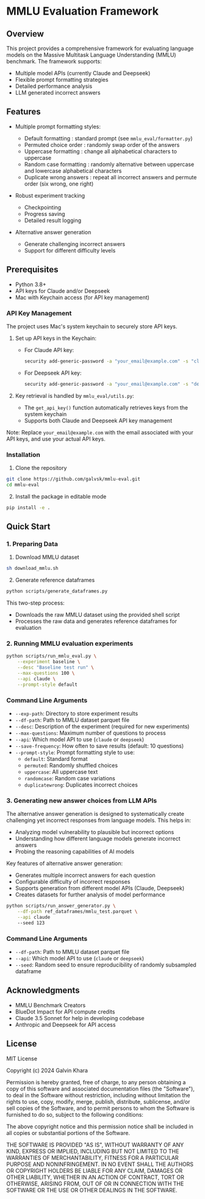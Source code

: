 # MMLU Evaluation Framework

## Overview

This project provides a comprehensive framework for evaluating language models on the Massive Multitask Language Understanding (MMLU) benchmark. The framework supports:

- Multiple model APIs (currently Claude and Deepseek)
- Flexible prompt formatting strategies
- Detailed performance analysis
- LLM generated incorrect answers

## Features

- Multiple prompt formatting styles:
  - Default formatting : standard prompt (see `mmlu_eval/formatter.py`)
  - Permuted choice order : randomly swap order of the answers
  - Uppercase formatting : change all alphabetical characters to uppercase
  - Random case formatting : randomly alternative between uppercase and lowercase alphabetical characters
  - Duplicate wrong answers : repeat all incorrect answers and permute order (six wrong, one right)

- Robust experiment tracking
  - Checkpointing
  - Progress saving
  - Detailed result logging

- Alternative answer generation
  - Generate challenging incorrect answers
  - Support for different difficulty levels

## Prerequisites

- Python 3.8+
- API keys for Claude and/or Deepseek
- Mac with Keychain access (for API key management)

### API Key Management

The project uses Mac's system keychain to securely store API keys. 

1. Set up API keys in the Keychain:
   - For Claude API key:
     ```bash
     security add-generic-password -a "your_email@example.com" -s "claude-api-key" -w "YOUR_CLAUDE_API_KEY"
     ```
   - For Deepseek API key:
     ```bash
     security add-generic-password -a "your_email@example.com" -s "deepseek-api-key" -w "YOUR_DEEPSEEK_API_KEY"
     ```

2. Key retrieval is handled by `mmlu_eval/utils.py`:
   - The `get_api_key()` function automatically retrieves keys from the system keychain
   - Supports both Claude and Deepseek API key management

Note: Replace `your_email@example.com` with the email associated with your API keys, and use your actual API keys.

### Installation

1. Clone the repository
```bash
git clone https://github.com/galvsk/mmlu-eval.git
cd mmlu-eval
```

2. Install the package in editable mode
```bash
pip install -e .
```

## Quick Start

### 1. Preparing Data

1. Download MMLU dataset
```bash
sh download_mmlu.sh
```

2. Generate reference dataframes
```bash
python scripts/generate_dataframes.py
```

This two-step process:
- Downloads the raw MMLU dataset using the provided shell script
- Processes the raw data and generates reference dataframes for evaluation

### 2. Running MMLU evaluation experiments

```bash
python scripts/run_mmlu_eval.py \
    --experiment baseline \
    --desc "Baseline test run" \
    --max-questions 100 \
    --api claude \
    --prompt-style default
```

### Command Line Arguments

- `--exp-path`: Directory to store experiment results
- `--df-path`: Path to MMLU dataset parquet file
- `--desc`: Description of the experiment (required for new experiments)
- `--max-questions`: Maximum number of questions to process
- `--api`: Which model API to use (`claude` or `deepseek`)
- `--save-frequency`: How often to save results (default: 10 questions)
- `--prompt-style`: Prompt formatting style to use:
  - `default`: Standard format
  - `permuted`: Randomly shuffled choices
  - `uppercase`: All uppercase text
  - `randomcase`: Random case variations
  - `duplicatewrong`: Duplicates incorrect choices

### 3. Generating new answer choices from LLM APIs

The alternative answer generation is designed to systematically create challenging yet incorrect responses from language models. This helps in:
- Analyzing model vulnerability to plausible but incorrect options
- Understanding how different language models generate incorrect answers
- Probing the reasoning capabilities of AI models

Key features of alternative answer generation:
- Generates multiple incorrect answers for each question
- Configurable difficulty of incorrect responses
- Supports generation from different model APIs (Claude, Deepseek)
- Creates datasets for further analysis of model performance


```bash
python scripts/run_answer_generator.py \
    --df-path ref_dataframes/mmlu_test.parquet \
    --api claude
    --seed 123
```

### Command Line Arguments

- `--df-path`: Path to MMLU dataset parquet file
- `--api`: Which model API to use (`claude` or `deepseek`)
- `--seed`: Random seed to ensure reproducibility of randomly subsampled dataframe

## Acknowledgments

- MMLU Benchmark Creators
- BlueDot Impact for API compute credits
- Claude 3.5 Sonnet for help in developing codebase
- Anthropic and Deepseek for API access


## License

MIT License

Copyright (c) 2024 Galvin Khara

Permission is hereby granted, free of charge, to any person obtaining a copy
of this software and associated documentation files (the "Software"), to deal
in the Software without restriction, including without limitation the rights
to use, copy, modify, merge, publish, distribute, sublicense, and/or sell
copies of the Software, and to permit persons to whom the Software is
furnished to do so, subject to the following conditions:

The above copyright notice and this permission notice shall be included in all
copies or substantial portions of the Software.

THE SOFTWARE IS PROVIDED "AS IS", WITHOUT WARRANTY OF ANY KIND, EXPRESS OR
IMPLIED, INCLUDING BUT NOT LIMITED TO THE WARRANTIES OF MERCHANTABILITY,
FITNESS FOR A PARTICULAR PURPOSE AND NONINFRINGEMENT. IN NO EVENT SHALL THE
AUTHORS OR COPYRIGHT HOLDERS BE LIABLE FOR ANY CLAIM, DAMAGES OR OTHER
LIABILITY, WHETHER IN AN ACTION OF CONTRACT, TORT OR OTHERWISE, ARISING FROM,
OUT OF OR IN CONNECTION WITH THE SOFTWARE OR THE USE OR OTHER DEALINGS IN THE
SOFTWARE.
